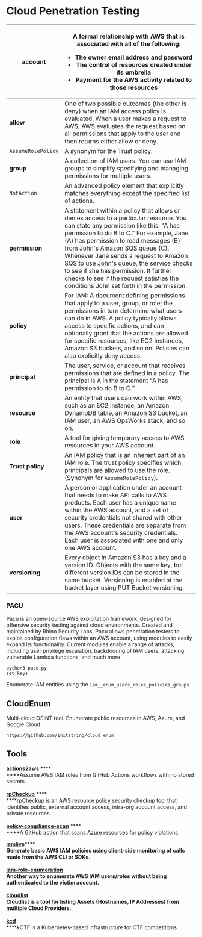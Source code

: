 # Cloud Penetration Testing

| **account**        | <p>A formal relationship with AWS that is associated with all of the following:<br></p><ul><li>The owner email address and password</li><li>The control of resources created under its umbrella</li><li>Payment for the AWS activity related to those resources</li></ul>                                                                                                                                                                                                    |
| ------------------ | ---------------------------------------------------------------------------------------------------------------------------------------------------------------------------------------------------------------------------------------------------------------------------------------------------------------------------------------------------------------------------------------------------------------------------------------------------------------------------- |
| **allow**          | One of two possible outcomes (the other is deny) when an IAM access policy is evaluated. When a user makes a request to AWS, AWS evaluates the request based on all permissions that apply to the user and then returns either allow or deny.                                                                                                                                                                                                                                |
| `AssumeRolePolicy` | A synonym for the Trust policy.                                                                                                                                                                                                                                                                                                                                                                                                                                              |
| **group**          | A collection of IAM users. You can use IAM groups to simplify specifying and managing permissions for multiple users.                                                                                                                                                                                                                                                                                                                                                        |
| `NotAction`        | An advanced policy element that explicitly matches everything except the specified list of actions.                                                                                                                                                                                                                                                                                                                                                                          |
| **permission**     | A statement within a policy that allows or denies access to a particular resource. You can state any permission like this: "A has permission to do B to C." For example, Jane (A) has permission to read messages (B) from John's Amazon SQS queue (C). Whenever Jane sends a request to Amazon SQS to use John's queue, the service checks to see if she has permission. It further checks to see if the request satisfies the conditions John set forth in the permission. |
| **policy**         | For IAM: A document defining permissions that apply to a user, group, or role; the permissions in turn determine what users can do in AWS. A policy typically allows access to specific actions, and can optionally grant that the actions are allowed for specific resources, like EC2 instances, Amazon S3 buckets, and so on. Policies can also explicitly deny access.                                                                                                   |
| **principal**      | The user, service, or account that receives permissions that are defined in a policy. The principal is A in the statement "A has permission to do B to C."                                                                                                                                                                                                                                                                                                                   |
| **resource**       | An entity that users can work within AWS, such as an EC2 instance, an Amazon DynamoDB table, an Amazon S3 bucket, an IAM user, an AWS OpsWorks stack, and so on.                                                                                                                                                                                                                                                                                                             |
| **role**           | A tool for giving temporary access to AWS resources in your AWS account.                                                                                                                                                                                                                                                                                                                                                                                                     |
| **Trust policy**   | An IAM policy that is an inherent part of an IAM role. The trust policy specifies which principals are allowed to use the role. (Synonym for `AssumeRolePolicy`).                                                                                                                                                                                                                                                                                                            |
| **user**           | A person or application under an account that needs to make API calls to AWS products. Each user has a unique name within the AWS account, and a set of security credentials not shared with other users. These credentials are separate from the AWS account's security credentials. Each user is associated with one and only one AWS account.                                                                                                                             |
| **versioning**     | Every object in Amazon S3 has a key and a version ID. Objects with the same key, but different version IDs can be stored in the same bucket. Versioning is enabled at the bucket layer using PUT Bucket versioning.                                                                                                                                                                                                                                                          |

### PACU

Pacu is an open-source AWS exploitation framework, designed for offensive security testing against cloud environments. Created and maintained by Rhino Security Labs, Pacu allows penetration testers to exploit configuration flaws within an AWS account, using modules to easily expand its functionality. Current modules enable a range of attacks, including user privilege escalation, backdooring of IAM users, attacking vulnerable Lambda functions, and much more.

```
python3 pacu.py
set_keys
```

Enumerate IAM entities using the `iam__enum_users_roles_policies_groups`&#x20;

## CloudEnum

Multi-cloud OSINT tool. Enumerate public resources in AWS, Azure, and Google Cloud.

```
https://github.com/initstring/cloud_enum
```

## Tools

[**actions2aws**](https://github.com/glassechidna/actions2aws) **** \
****Assume AWS IAM roles from GitHub Actions workflows with no stored secrets.\
\
[**rpCheckup**](https://github.com/goldfiglabs/rpCheckup) **** \
****rpCheckup is an AWS resource policy security checkup tool that identifies public, external account access, intra-org account access, and private resources.\
\
[**policy-compliance-scan**](https://github.com/Azure/policy-compliance-scan) **** \
****A GitHub action that scans Azure resources for policy violations.

[**iamlive**](https://github.com/iann0036/iamlive)****\
****Generate basic AWS IAM policies using client-side monitoring of calls made from the AWS CLI or SDKs.\
\
[**iam-role-enumeration**](https://gist.github.com/kmcquade/4d5788f8592953f5a3a65ec3f87385b4)****\
****Another way to enumerate AWS IAM users/roles without being authenticated to the victim account.\
\
[**cloudlist**](https://github.com/projectdiscovery/cloudlist)****\
****Cloudlist is a tool for listing Assets (Hostnames, IP Addresses) from multiple Cloud Providers.\
\
[**kctf**](https://github.com/google/kctf)****\
****kCTF is a Kubernetes-based infrastructure for CTF competitions.
